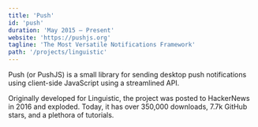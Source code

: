 ```yaml
---
title: 'Push'
id: 'push'
duration: 'May 2015 – Present'
website: 'https://pushjs.org'
tagline: 'The Most Versatile Notifications Framework'
path: '/projects/linguistic'
---
```


Push (or PushJS) is a small library for sending desktop push notifications using client-side JavaScript using a streamlined API.

Originally developed for Linguistic, the project was posted to HackerNews in 2016 and exploded. Today, it has over 350,000 downloads, 7.7k GitHub stars, and a plethora of tutorials.
